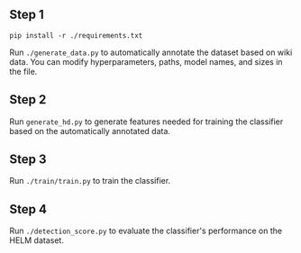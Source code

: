 ## Step 1

```
pip install -r ./requirements.txt
```

Run `./generate_data.py` to automatically annotate the dataset based on wiki data. You can modify hyperparameters, paths, model names, and sizes in the file.

## Step 2

Run `generate_hd.py` to generate features needed for training the classifier based on the automatically annotated data.

## Step 3

Run `./train/train.py` to train the classifier.

## Step 4

Run `./detection_score.py` to evaluate the classifier's performance on the HELM dataset.